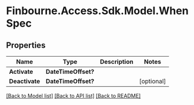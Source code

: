 
# Finbourne.Access.Sdk.Model.WhenSpec

## Properties

Name | Type | Description | Notes
------------ | ------------- | ------------- | -------------
**Activate** | **DateTimeOffset?** |  | 
**Deactivate** | **DateTimeOffset?** |  | [optional] 

[[Back to Model list]](../README.md#documentation-for-models)
[[Back to API list]](../README.md#documentation-for-api-endpoints)
[[Back to README]](../README.md)

